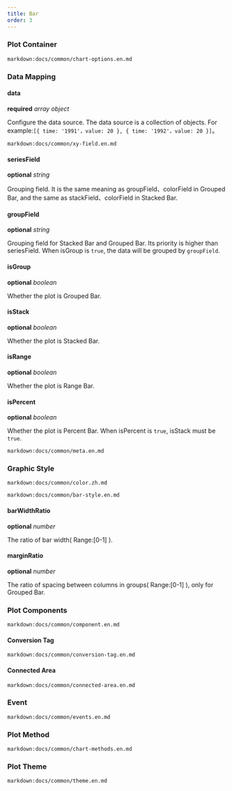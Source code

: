 ```yaml
---
title: Bar
order: 3
---
```


### Plot Container

`markdown:docs/common/chart-options.en.md`

### Data Mapping

#### data

<description>**required** _array object_</description>

Configure the data source. The data source is a collection of objects. For example:`[{ time: '1991'，value: 20 }, { time: '1992'，value: 20 }]`。

`markdown:docs/common/xy-field.en.md`

#### seriesField

<description>**optional** _string_</description>

Grouping field. It is the same meaning as groupField、colorField in Grouped Bar, and the same as stackField、colorField in Stacked Bar.

#### groupField

<description>**optional** _string_</description>

Grouping field for Stacked Bar and Grouped Bar. Its priority is higher than seriesField. When isGroup is `true`, the data will be grouped by `groupField`.

#### isGroup

<description>**optional** _boolean_</description>

Whether the plot is Grouped Bar.

#### isStack

<description>**optional** _boolean_</description>

Whether the plot is Stacked Bar.

#### isRange

<description>**optional** _boolean_</description>

Whether the plot is Range Bar.

#### isPercent

<description>**optional** _boolean_</description>

Whether the plot is Percent Bar. When isPercent is `true`, isStack must be `true`.

`markdown:docs/common/meta.en.md`

### Graphic Style

`markdown:docs/common/color.zh.md`

`markdown:docs/common/bar-style.en.md`

#### barWidthRatio

<description>**optional** _number_</description>

The ratio of bar width( Range:[0-1] ).

#### marginRatio

<description>**optional** _number_</description>

The ratio of spacing between columns in groups( Range:[0-1] ), only for Grouped Bar.

### Plot Components

`markdown:docs/common/component.en.md`

#### Conversion Tag

`markdown:docs/common/conversion-tag.en.md`

#### Connected Area

`markdown:docs/common/connected-area.en.md`

### Event

`markdown:docs/common/events.en.md`

### Plot Method

`markdown:docs/common/chart-methods.en.md`

### Plot Theme

`markdown:docs/common/theme.en.md`
